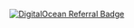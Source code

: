 [![DigitalOcean Referral Badge](https://web-platforms.sfo2.cdn.digitaloceanspaces.com/WWW/Badge%201.svg)](https://www.digitalocean.com/?refcode=673b6b52cb2d&utm_campaign=Referral_Invite&utm_medium=Referral_Program&utm_source=badge)
